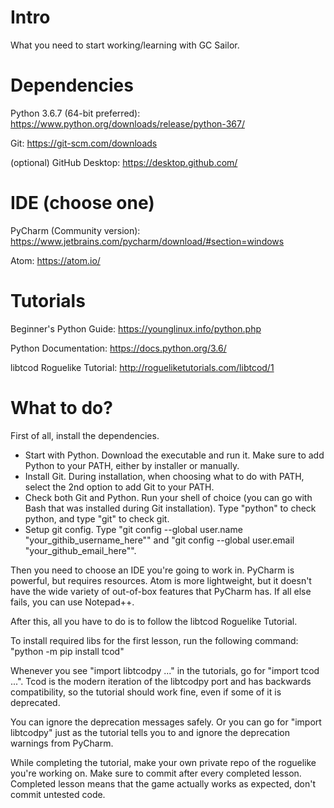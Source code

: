 # Intro

What you need to start working/learning with GC Sailor.

# Dependencies

Python 3.6.7 (64-bit preferred): https://www.python.org/downloads/release/python-367/

Git: https://git-scm.com/downloads

(optional) GitHub Desktop: https://desktop.github.com/

# IDE (choose one)

PyCharm (Community version): https://www.jetbrains.com/pycharm/download/#section=windows

Atom: https://atom.io/

# Tutorials

Beginner's Python Guide: https://younglinux.info/python.php

Python Documentation: https://docs.python.org/3.6/

libtcod Roguelike Tutorial: http://rogueliketutorials.com/libtcod/1

# What to do? 

First of all, install the dependencies.
 * Start with Python. Download the executable and run it. Make sure to add Python to your PATH, either by installer or manually. 
 * Install Git. During installation, when choosing what to do with PATH, select the 2nd option to add Git to your PATH.
 * Check both Git and Python. Run your shell of choice (you can go with Bash that was installed during Git installation). Type "python" to check python, and type "git" to check git. 
 * Setup git config. Type "git config --global user.name "your_githib_username_here"" and "git config --global user.email "your_github_email_here"".
 
 Then you need to choose an IDE you're going to work in. PyCharm is powerful, but requires resources. Atom is more lightweight, but it doesn't have the wide variety of out-of-box features that PyCharm has. If all else fails, you can use Notepad++.
 
 After this, all you have to do is to follow the libtcod Roguelike Tutorial. 
 
 To install required libs for the first lesson, run the following command: "python -m pip install tcod"
 
 Whenever you see "import libtcodpy ..." in the tutorials, go for "import tcod ...". Tcod is the modern iteration of the libtcodpy port and has backwards compatibility, so the tutorial should work fine, even if some of it is deprecated.
 
 You can ignore the deprecation messages safely. Or you can go for "import libtcodpy" just as the tutorial tells you to and ignore the deprecation warnings from PyCharm. 
 
 While completing the tutorial, make your own private repo of the roguelike you're working on. Make sure to commit after every completed lesson. Completed lesson means that the game actually works as expected, don't commit untested code.
